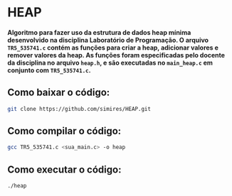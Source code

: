 # HEAP

#### Algoritmo para fazer uso da estrutura de dados heap mínima desenvolvido na disciplina Laboratório de Programação. O arquivo ```TR5_535741.c``` contém as funções para criar a heap, adicionar valores e remover valores da heap. As funções foram especificadas pelo docente da disciplina no  arquivo ```heap.h```, e são executadas no ```main_heap.c``` em conjunto com ```TR5_535741.c```.

## Como baixar o código:
```bash
git clone https://github.com/simires/HEAP.git
```

## Como compilar o código:
```bash
gcc TR5_535741.c <sua_main.c> -o heap
```

## Como executar o código:
```bash
./heap
```